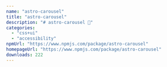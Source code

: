 ```yaml
---
name: "astro-carousel"
title: "astro-carousel"
description: "# astro-carousel 🎠"
categories:
  - "css+ui"
  - "accessibility"
npmUrl: "https://www.npmjs.com/package/astro-carousel"
homepageUrl: "https://www.npmjs.com/package/astro-carousel"
downloads: 222
---
```

